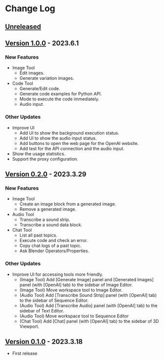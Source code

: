 <!-- markdownlint-disable MD024 -->

# Change Log

## [Unreleased](https://github.com/nutti/OpenAI-Bridge/compare/v1.0.0...main)

<!-- markdownlint-disable-next-line MD013 -->
## [Version 1.0.0](https://github.com/nutti/OpenAI-Bridge/compare/v0.2.0...v1.0.0) - 2023.6.1

### New Features

* Image Tool
  * Edit images.
  * Generate variation images.
* Code Tool
  * Generate/Edit code.
  * Generate code examples for Python API.
  * Mode to execute the code immediately.
  * Audio input.

### Other Updates

* Improve UI
  * Add UI to show the background execution status.
  * Add UI to show the audio input status.
  * Add buttons to open the web page for the OpenAI website.
  * Add test for the API connection and the audio input.
* Show the usage statistics.
* Support the proxy configuration.

<!-- markdownlint-disable-next-line MD013 -->
## [Version 0.2.0](https://github.com/nutti/OpenAI-Bridge/compare/v0.1.0...v0.2.0) - 2023.3.29

### New Features

* Image Tool
  * Create an image block from a generated image.
  * Remove a generated image.
* Audio Tool
  * Transcribe a sound strip.
  * Transcribe a sound data block.
* Chat Tool
  * List all past topics.
  * Execute code and check an error.
  * Copy chat logs of a past topic.
  * Ask Blender Operators/Properties.

### Other Updates

* Improve UI for accessing tools more friendly.
  * (Image Tool) Add [Generate Image] panel and [Generated Images] panel (with
    [OpenAI] tab) to the sidebar of Image Editor.
  * (Image Tool) Move workspace tool to Image Editor.
  * (Audio Tool) Add [Transcribe Sound Strip] panel (with [OpenAI] tab) to the
    sidebar of Sequence Editor.
  * (Audio Tool) Add [Transcribe Audio] panel (with [OpenAI] tab) to the
    sidebar of Text Editor.
  * (Audio Tool) Move workspace tool to Sequence Editor
  * (Chat Tool) Add [Chat] panel (with [OpenAI] tab) to the sidebar of
    3D Viewport.

<!-- markdownlint-disable-next-line MD013 -->
## [Version 0.1.0](https://github.com/nutti/OpenAI-Bridge/compare/a8a4c9785ce166a1d77c060ea58b9b45ec4d4355...v0.1.0) - 2023.3.18

* First release
